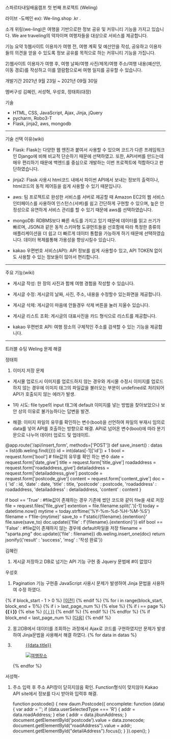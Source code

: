스파르타내일배움캠프 첫 번째 프로젝트 (Weling)

라이브
-도메인 ex): We-ling.shop .kr .

소개
위링(we-ling)은 여행을 기반으로한 정보 공유 및 커뮤니티 기능을 가지고 있습니다. 
We are traveling의 약자이며 여행자들을 대상으로 서비스를 제공합니다. 

기능 요약
1)웹사이트 이용자가 여행 전, 여행 계획 및 예산안을 작성, 공유하고 이용자들의 의견을 얻을 수 있도록 정보 공유를 목적으로 하는 커뮤니티 기능을 가집니다.

2)웹사이트 이용자가 여행 후, 여행 날짜/여행 사진/제목/여행 주소/여행 내용(예산안, 이동 경로)를 작성하고 이를 열람함으로써 여행 일지를 공유할 수 있습니다.

개발기간
2021년 9월 23일 ~ 2021년 09월 30일 

멤버구성
김혜린, 서성혁, 우성호, 정태희(대장)

기술
- HTML, CSS, JavaScript, Ajax, Jinja, jQuery
- pycharm, Robo3-T
- Flask, jinja2, aws, mongodb 
---------------------------
기술 선택 이유(wiki)
- Flask: Flask는 다양한 웹 엔진과 붙여서 사용할 수 있으며 코드가 다른 프레임워크인 Django에 비해 비교적 단순하기 때문에 선택하였고. 또한, API서버를 만드는데 매우 편리하기 때문에 백엔드를 중심으로 개발하는 이번 프로젝트에 적합하다고 판단하였습니다.

- jinja2: Flask 사용시 html코드 내에서 파이썬 API에서 보내는 정보의 출력이나, html코드의 동적 제어등을 쉽게 사용할 수 있기 때문입니다.

- aws: 팀 프로젝트로 완성한 서비스를 서버로 제공할 때 Amazon EC2의 웹 서비스 인터페이스를 사용하여 인스턴스(서버)를 쉽고 간단하게 구현할 수 있으며, 높은 안정성으로 유연하게 서비스 관리를 할 수 있기 때문에 aws를 선택하였습니다. 

- mongoDB: RDBMS보다 빠른 속도를 가지고 있기 때문에 데이터를 읽고 쓰기가 빠르며, JSON과 같은 동적 스키마형 도큐먼트들을 선호함에 따라 특정한 종류의 애플리케이션을 더 쉽고 더 빠르게 데이터 통합을 가능하게 하기 때문에 선택하였습니다. 데이터 복제를통해 가용성을 향상시킬수 있습니다.

- kakao 우편번호 서비스(API): API 정보를 쉽게 사용할수 있고, API TOKEN 없이도 사용할 수 있는 정보들이 많아서 편리합니다.

-------------
주요 기능(wiki)

- 게시글 작성: 한 장의 사진과 함께 여행 경험을 작성할 수 있습니다.

- 게시글 수정: 게시글의 날짜, 사진, 주소, 내용을 수정할수 있는화면을 제공합니다.

- 게시글 삭제: 게시글이 마음에 안들경우 삭제 버튼을 눌러 지울수 있습니다.

- 게시글 리스트 조회: 게시글의 대표사진을 카드 형식으로 리스트를 제공합니다.

- kakao 우편번호 API: 여행 장소의 구체적인 주소를 검색할 수 있는 기능을 제공합니다. 

--------------
트러블 슈팅 
Weling 문제 해결


정태희
1. 이미지 저장 문제
- 게시물 업로드시 이미지를 업로드하지 않는 경우와 게시물 수정시 이미지를 업로드하지 않는 경우에 이미지 태그의 파일값을 불러오는 부분이 undefined로 처리되어 API가 호출되지 않는 에러가 발생.

- 1차 시도: file type의 input 태그에 default 이미지를 넣는 방법을 찾아보았으나 보안 상의 이유로 불가능하다는 답변을 발견.

- 해결: 이미지 파일의 유무를 확인하는 변수(bool)을 선언하여 파일의 부재시 임의로 data를 넣어 API를 호출하는 방향으로 해결. API로 넘어온 변수(bool)에 따라 분기문으로 나누어 데이터 업로드 및 업데이트.

@app.route('/api/insert_form', methods=['POST'])
def save_insert() :
    datas = list(db.weling.find({}))
    id = int(datas[-1]['id']) + 1
    bool = request.form['bool'] # file값의 유무를 확인 하는 변수
    date = request.form['date_give']
    title = request.form['title_give']
    roadaddress = request.form['roadaddress_give']
    detailaddress = request.form['detailaddress_give']
    postcode = request.form['postcode_give']
    content = request.form['content_give']
    doc = {
        'id' : id,
        'date' : date,
        'title' : title,
        'postcode' : postcode,
        'roadaddress' : roadaddress,
        'detailaddress' : detailaddress,
        'content' : content
    }

   if bool == 'True' :                 #file값이 존재하는 경우 기존에 썼던 코드와 같이 file을 새로 저장
        file = request.files['file_give']
        extention = file.filename.split('.')[-1]
        today = datetime.now()
        mytime = today.strftime('%Y-%m-%d-%H-%M-%S')
        filename = f'file-{mytime}'
        save_to = f'static/{filename}.{extention}'
        file.save(save_to)
        doc.update({'file' : f'{filename}.{extention}'})
    elif bool == 'False' :              #file값이 존재하지 않는 경우에 default파일을 저장
        filename = "sparta.png"
        doc.update({'file' : filename})
    db.weling.insert_one(doc)
    return jsonify({'result' : 'success', 'msg' : '작성 완료'})


김혜린
1. 게시글 저장하고 DB로 넘기는 API 기능 구현 중 Jquery 문법에 #이 없었다

우성호
1. Pagination 기능 구현중 JavaScript 사용시 문제가 발생하여 Jinja 문법을 사용하여 수정 하였다.
    <div class="page">
{% if block_start - 1 > 0 %}
    <a  href="{{url_for('board_list', page=block_start - 1)}}" >[이전]</a>
{% endif %}
{% for i in range(block_start, block_end + 1)%}
    {% if i > last_page_num %}
    {% else %}
        {% if i == page %}
            <b>{{ i }}</b>
        {% else %}
            <a  href="{{url_for('board_list', page=i)}}">{{ i }}</a>
        {% endif %}
    {% endif %}
{% endfor %}
{% if block_end < last_page_num %}
    <a  href="{{url_for('board_list', page=block_end + 1)}}"  >[다음]</a>
{% endif %}
    </div>

2. 몽고DB에서 데이터를 조회하는 과정에서 Ajax로 코드를 구현하였지만 문제가 발생하여 Jinja문법을 사용해서 해결 하였다.
                   {% for data in datas %}
                    <li>
                        <figure class="snip">
                            <a href="javascript:void(0);" onclick="update();">
                                <figcaption>
                                    <p>{{data.title}}</p>
                                </figcaption>
                                <a href = '/api/detail/{{ data.id}}' >
                                <img src= /static/{{data.file}}
                                     alt="여행장소"/></a>
                            </a>
                        </figure>
                    </li>
                    {% endfor %}

서성혁-
1. 주소 입력 후 주소 API창이 닫히지않음 확인. Function형식이 맞지않아 Kakao API site에서 정보를 다시 받아와 입력후 해결.

               
   function postcode() {
          new daum.Postcode({
              oncomplete: function (data) {
             var addr = ''; 
             if (data.userSelectedType === 'R') { 
                            addr = data.roadAddress;
                        } else { 
                            addr = data.jibunAddress;
                        }
                        document.getElementById('postcode').value = data.zonecode;
                        document.getElementById("roadAddress").value = addr;              
                        document.getElementById("detailAddress").focus();
                    }
                }).open();
            }
 

